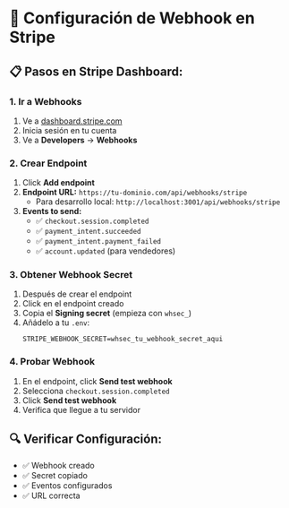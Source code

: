 # 🔗 Configuración de Webhook en Stripe

## 📋 Pasos en Stripe Dashboard:

### 1. **Ir a Webhooks**
1. Ve a [dashboard.stripe.com](https://dashboard.stripe.com)
2. Inicia sesión en tu cuenta
3. Ve a **Developers** → **Webhooks**

### 2. **Crear Endpoint**
1. Click **Add endpoint**
2. **Endpoint URL:** `https://tu-dominio.com/api/webhooks/stripe`
   - Para desarrollo local: `http://localhost:3001/api/webhooks/stripe`
3. **Events to send:**
   - ✅ `checkout.session.completed`
   - ✅ `payment_intent.succeeded`
   - ✅ `payment_intent.payment_failed`
   - ✅ `account.updated` (para vendedores)

### 3. **Obtener Webhook Secret**
1. Después de crear el endpoint
2. Click en el endpoint creado
3. Copia el **Signing secret** (empieza con `whsec_`)
4. Añádelo a tu `.env`:
   ```env
   STRIPE_WEBHOOK_SECRET=whsec_tu_webhook_secret_aqui
   ```

### 4. **Probar Webhook**
1. En el endpoint, click **Send test webhook**
2. Selecciona `checkout.session.completed`
3. Click **Send test webhook**
4. Verifica que llegue a tu servidor

## 🔍 Verificar Configuración:
- ✅ Webhook creado
- ✅ Secret copiado
- ✅ Eventos configurados
- ✅ URL correcta
